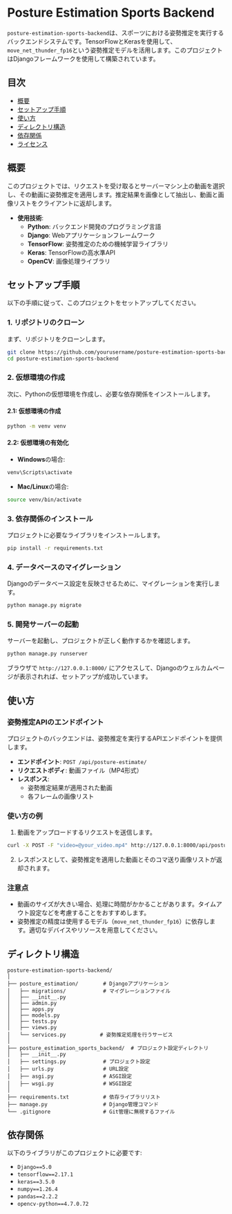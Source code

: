 # Posture Estimation Sports Backend

`posture-estimation-sports-backend`は、スポーツにおける姿勢推定を実行するバックエンドシステムです。TensorFlowとKerasを使用して、`move_net_thunder_fp16`という姿勢推定モデルを活用します。このプロジェクトはDjangoフレームワークを使用して構築されています。

## 目次
- [概要](#概要)
- [セットアップ手順](#セットアップ手順)
- [使い方](#使い方)
- [ディレクトリ構造](#ディレクトリ構造)
- [依存関係](#依存関係)
- [ライセンス](#ライセンス)

## 概要

このプロジェクトでは、リクエストを受け取るとサーバーマシン上の動画を選択し、その動画に姿勢推定を適用します。推定結果を画像として抽出し、動画と画像リストをクライアントに返却します。

- **使用技術**:
  - **Python**: バックエンド開発のプログラミング言語
  - **Django**: Webアプリケーションフレームワーク
  - **TensorFlow**: 姿勢推定のための機械学習ライブラリ
  - **Keras**: TensorFlowの高水準API
  - **OpenCV**: 画像処理ライブラリ

## セットアップ手順

以下の手順に従って、このプロジェクトをセットアップしてください。

### 1. リポジトリのクローン

まず、リポジトリをクローンします。

```bash
git clone https://github.com/yourusername/posture-estimation-sports-backend.git
cd posture-estimation-sports-backend
```

### 2. 仮想環境の作成

次に、Pythonの仮想環境を作成し、必要な依存関係をインストールします。

#### 2.1: 仮想環境の作成

```bash
python -m venv venv
```

#### 2.2: 仮想環境の有効化

- **Windows**の場合:

```bash
venv\Scripts\activate
```

- **Mac/Linux**の場合:

```bash
source venv/bin/activate
```

### 3. 依存関係のインストール

プロジェクトに必要なライブラリをインストールします。

```bash
pip install -r requirements.txt
```

### 4. データベースのマイグレーション

Djangoのデータベース設定を反映させるために、マイグレーションを実行します。

```bash
python manage.py migrate
```

### 5. 開発サーバーの起動

サーバーを起動し、プロジェクトが正しく動作するかを確認します。

```bash
python manage.py runserver
```

ブラウザで `http://127.0.0.1:8000/` にアクセスして、Djangoのウェルカムページが表示されれば、セットアップが成功しています。

## 使い方

### 姿勢推定APIのエンドポイント

プロジェクトのバックエンドは、姿勢推定を実行するAPIエンドポイントを提供します。

- **エンドポイント**: `POST /api/posture-estimate/`
- **リクエストボディ**: 動画ファイル（MP4形式）
- **レスポンス**:
  - 姿勢推定結果が適用された動画
  - 各フレームの画像リスト

### 使い方の例

1. 動画をアップロードするリクエストを送信します。

```bash
curl -X POST -F "video=@your_video.mp4" http://127.0.0.1:8000/api/posture-estimate/
```

2. レスポンスとして、姿勢推定を適用した動画とそのコマ送り画像リストが返却されます。

### 注意点

- 動画のサイズが大きい場合、処理に時間がかかることがあります。タイムアウト設定などを考慮することをおすすめします。
- 姿勢推定の精度は使用するモデル（`move_net_thunder_fp16`）に依存します。適切なデバイスやリソースを用意してください。

## ディレクトリ構造

```
posture-estimation-sports-backend/
│
├── posture_estimation/        # Djangoアプリケーション
│   ├── migrations/            # マイグレーションファイル
│   ├── __init__.py
│   ├── admin.py
│   ├── apps.py
│   ├── models.py
│   ├── tests.py
│   ├── views.py
│   └── services.py           # 姿勢推定処理を行うサービス
│
├── posture_estimation_sports_backend/  # プロジェクト設定ディレクトリ
│   ├── __init__.py
│   ├── settings.py            # プロジェクト設定
│   ├── urls.py                # URL設定
│   ├── asgi.py                # ASGI設定
│   ├── wsgi.py                # WSGI設定
│
├── requirements.txt           # 依存ライブラリリスト
├── manage.py                  # Django管理コマンド
└── .gitignore                 # Git管理に無視するファイル
```

## 依存関係

以下のライブラリがこのプロジェクトに必要です:

- `Django==5.0`
- `tensorflow==2.17.1`
- `keras==3.5.0`
- `numpy==1.26.4`
- `pandas==2.2.2`
- `opencv-python==4.7.0.72`
